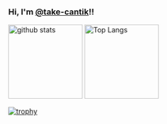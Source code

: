 ### Hi, I'm [@take-cantik](https://twitter.com/take_cantik)!!

<p align="left"> 
  <img alt="github stats" height="150px" src="https://github-readme-stats.vercel.app/api?username=take-cantik&theme=onedark&show_icons=ture" />
  <img alt="Top Langs" height="150px" src="https://github-readme-stats.vercel.app/api/top-langs/?username=take-cantik&layout=compact&show_icons=true&theme=onedark" />
</p>

[![trophy](https://github-profile-trophy.vercel.app/?username=take-cantik&theme=onedark&column=7
)](https://github.com/ryo-ma/github-profile-trophy)
  
<!--
**take-cantik/take-cantik** is a ✨ _special_ ✨ repository because its `README.md` (this file) appears on your GitHub profile.

Here are some ideas to get you started:

- 🔭 I’m currently working on ...
- 🌱 I’m currently learning ...
- 👯 I’m looking to collaborate on ...
- 🤔 I’m looking for help with ...
- 💬 Ask me about ...
- 📫 How to reach me: ...
- 😄 Pronouns: ...
- ⚡ Fun fact: ...
-->
